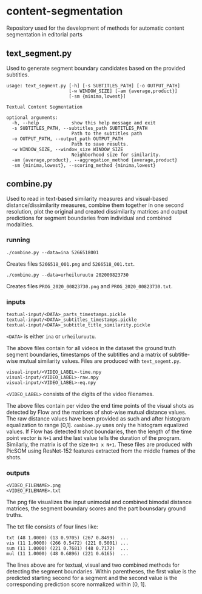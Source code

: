 # content-segmentation
Repository used for the development of methods for automatic content segmentation in editorial parts


## text_segment.py
Used to generate segment boundary candidates based on the provided subtitles.

```
usage: text_segment.py [-h] [-s SUBTITLES_PATH] [-o OUTPUT_PATH]
                       [-w WINDOW_SIZE] [-am {average,product}]
                       [-sm {minima,lowest}]

Textual Content Segmentation

optional arguments:
  -h, --help            show this help message and exit
  -s SUBTITLES_PATH, --subtitles_path SUBTITLES_PATH
                        Path to the subtitles path
  -o OUTPUT_PATH, --output_path OUTPUT_PATH
                        Path to save results.
  -w WINDOW_SIZE, --window_size WINDOW_SIZE
                        Neighborhood size for similarity.
  -am {average,product}, --aggregation_method {average,product}
  -sm {minima,lowest}, --scoring_method {minima,lowest}
```

## combine.py
Used to read in text-based similarity measures and visual-based
distance/dissimilarity measures, combine them together in one second
resolution, plot the original and created dissimilarity matrices and
output predictions for segment boundaries from individual and combined
modalities.

### running

```
./combine.py --data=ina 5266518001
```

Creates files `5266518_001.png` and `5266518_001.txt`.

```
./combine.py --data=urheiluruutu 202000823730
```

Creates files `PROG_2020_00823730.png` and `PROG_2020_00823730.txt`.

### inputs

```
textual-input/<DATA>_parts_timestamps.pickle
textual-input/<DATA>_subtitles_timestamps.pickle
textual-input/<DATA>_subtitle_title_similarity.pickle
```

`<DATA>` is either `ina` or `urheiluruutu`.

The above files contain for all videos in the dataset the ground truth
segment boundaries, timestamps of the subtitles and a matrix of
subtitle-wise mutual similarity values.  Files are produced with
`text_segemt.py`.

```
visual-input/<VIDEO_LABEL>-time.npy
visual-input/<VIDEO_LABEL>-raw.npy
visual-input/<VIDEO_LABEL>-eq.npy
```

`<VIDEO_LABEL>` consists of the digits of the video filenames.

The above files contain per video the end time points of the visual
shots as detected by Flow and the matrices of shot-wise mutual
distance values. The raw distance values have been provided as such
and after histogram equalization to range [0,1].  `combine.py` uses
only the histogram equalized values.  If Flow has detected `N` shot
boundaries, then the length of the time point vector is `N+1` and
the last value tells the duration of the program.  Similarly, the
matrix is of the size `N+1 x N+1`.  These files are produced with
PicSOM using ResNet-152 features extracted from the middle frames 
of the shots.

### outputs

```
<VIDEO_FILENAME>.png
<VIDEO_FILENAME>.txt
```

The png file visualizes the input unimodal and combined bimodal
distance matrices, the segment boundary scores and the part bounsdary
ground truths.

The txt file consists of four lines like:
```
txt (48 1.0000) (13 0.9705) (267 0.8499)  ...
vis (11 1.0000) (266 0.5472) (221 0.5001) ...
sum (11 1.0000) (221 0.7681) (48 0.7172)  ...
mul (11 1.0000) (48 0.6896) (221 0.6165)  ...
```

The lines above are for textual, visual and two combined methods for
detecting the segment boundaries.  Within parentheses, the first value
is the predicted starting second for a segment and the second value is
the corresponding prediction score normalized within [0, 1].

